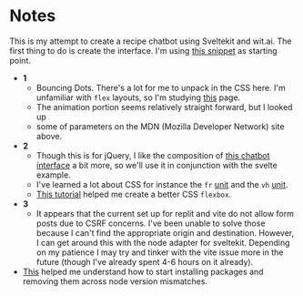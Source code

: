 # Notes

This is my attempt to create a recipe chatbot using Sveltekit and wit.ai.  The first thing to do is create the interface.  I'm using [this snippet](https://svelte.dev/repl/ce61cb87ea604812a1d1639de66f7a5d?version=3.46.3) as starting point.

* **1**
  * Bouncing Dots.  There's a lot for me to unpack in the CSS here.  I'm unfamiliar with `flex` layouts, so I'm studying [this](https://developer.mozilla.org/en-US/docs/Learn/CSS/CSS_layout/Flexbox) page.
  * The animation portion seems relatively straight forward, but I looked up
  * some of parameters on the MDN (Mozilla Developer Network) site above.
* **2**
  * Though this is for jQuery, I like the composition of [this chatbot interface](https://codepen.io/TVBZ/pen/WmPPyR) a bit more, so we'll use it in conjunction with the svelte example.
  * I've learned a lot about CSS for instance the `fr` [unit](https://www.digitalocean.com/community/tutorials/css-css-grid-layout-fr-unit) and the `vh` [unit](https://www.w3schools.com/cssref/css_units.php).
  * [This tutorial](https://www.digitalocean.com/community/cheatsheets/css-flexbox) helped me create a better CSS `flexbox`.
* **3**
  * It appears that the current set up for replit and vite do not allow
form posts due to CSRF concerns.  I've been unable to solve those because I
can't find the appropriate origin and destination.  However, I can get
around this with the node adapter for sveltekit.  Depending on my patience
I may try and tinker with the vite issue more in the future (though I've
already spent 4-6 hours on it already).
* [This](https://www.stefanjudis.com/today-i-learned/prevent-npm-install-for-not-supported-node-js-versions/) helped me understand how to start installing packages and removing them across node version mismatches.
  
